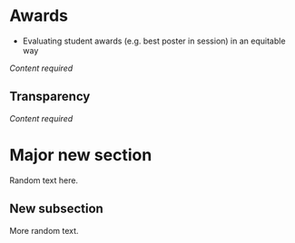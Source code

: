# Awards

- Evaluating student awards (e.g. best poster in session) in an equitable way

*Content required*

## Transparency

*Content required*

# Major new section

Random text here.

## New subsection

More random text.
